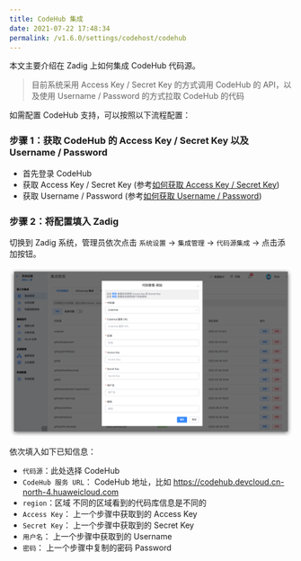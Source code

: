 ```yaml
---
title: CodeHub 集成
date: 2021-07-22 17:48:34
permalink: /v1.6.0/settings/codehost/codehub
---
```


本文主要介绍在 Zadig 上如何集成 CodeHub 代码源。

> 目前系统采用 Access Key / Secret Key 的方式调用 CodeHub 的 API，以及使用 Username / Password 的方式拉取 CodeHub 的代码

如需配置 CodeHub 支持，可以按照以下流程配置：

### 步骤 1：获取 CodeHub 的 Access Key / Secret Key 以及 Username / Password

- 首先登录 CodeHub
- 获取 Access Key / Secret Key (参考[如何获取 Access Key / Secret Key](https://support.huaweicloud.com/devg-apisign/api-sign-provide-aksk.html))  
- 获取 Username / Password (参考[如何获取 Username / Password](https://support.huaweicloud.com/usermanual-codehub/codehub_ug_8003.html))


### 步骤 2：将配置填入 Zadig

切换到 Zadig 系统，管理员依次点击 `系统设置` -> `集成管理` -> `代码源集成` -> 点击添加按钮。

![codehub-integration](../_images/codehub_integration.png)

依次填入如下已知信息：

- `代码源`：此处选择 CodeHub
- `CodeHub 服务 URL`： CodeHub 地址，比如 https://codehub.devcloud.cn-north-4.huaweicloud.com
- `region`：区域 不同的区域看到的代码库信息是不同的
- `Access Key`： 上一个步骤中获取到的 Access Key
- `Secret Key`： 上一个步骤中获取到的 Secret Key 
- `用户名`： 上一个步骤中获取到的 Username
- `密码`： 上一个步骤中复制的密码 Password
